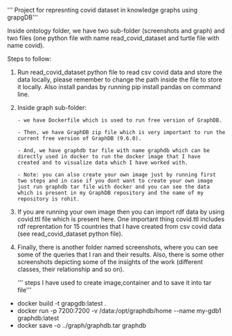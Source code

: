  ''' Project for represnting covid dataset in knowledge graphs using grapgDB'''

Inside ontology folder, we have two sub-folder (screenshots and graph) and two files (one python file with name read_covid_dataset and turtle file with name covid).

Steps to follow:

1. Run read_covid_dataset python file to read csv covid data and store the data locally, please remember to change the path inside the file to store it locally. Also install pandas by running pip install pandas on command line.

2. Inside graph sub-folder:
       
       - we have Dockerfile which is used to run free version of GraphDB.
	   
       - Then, we have GraphDB zip file which is very important to run the current free version of GraphDB (9.6.0).
	   
       - And, we have graphdb tar file with name graphdb which can be directly used in docker to run the docker image that I have     created and to visualize data which I have worked with. 
	   
       - Note: you can also create your own image just by running first two steps and in case if you dont want to create your own image just run graphdb tar file with docker and you can see the data which is present in my GraphDB repository and the name of my repository is rohit.
	   
3. If you are running your own image then you can import rdf data by using covid.ttl file which is present here. One important thing covid.ttl includes rdf reprentation for 15 countries that I have created from csv covid data (see read_covid_dataset python file).

4. Finally, there is another folder named screenshots, where you can see some of the queries that I ran and their results. Also, there is some other screenshots depicting some of the insights of the work (different classes, their relationship and so on).

   ''' steps I have used to create image,container and to save it into tar file'''

- docker build -t grapgdb:latest .
- docker run -p 7200:7200 -v /data:/opt/graphdb/home --name my-gdb1 graphdb:latest
- docker save -o ../graph/graphdb.tar graphdb
